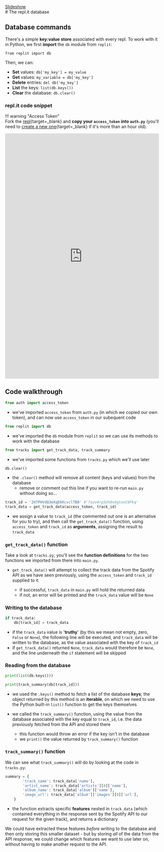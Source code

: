 <div class="content-links">
<a target="_blank" href="../replit-database-slides.html" class="btn btn-outline-secondary">Slideshow</a>
</div>
# The repl.it database

## Database commands

There's a simple **key:value store** associated with every repl. To work with it in Python, we first **import** the `db` module from `replit`:

    from replit import db

Then, we can:

- **Set** values: `db['my_key'] = my_value`  
- **Get** values: `my_variable = db['my_key']`  
- **Delete** entries: `del db['my_key']`  
- **List** the keys: `list(db.keys())`
- **Clear** the database: `db.clear()`

### repl.it code snippet

!!! warning "Access Token"  
    Fork the [repl](https://repl.it/@datadesigns/mixtape-replit-database){target=_blank} and **copy your `access_token` into `auth.py`** (you'll need to [create a new one](../requests-auth/#authorization){target=_blank} if it's more than an hour old).



<iframe height="800px" width="100%" src="https://repl.it/@datadesigns/mixtape-replit-database?lite=true" scrolling="no" frameborder="no" allowtransparency="true" allowfullscreen="true" sandbox="allow-forms allow-pointer-lock allow-popups allow-same-origin allow-scripts allow-modals"></iframe>



## Code walkthrough

```python
from auth import access_token
```
- we've imported `access_token` from `auth.py` (in which we copied our own token), and can now use `access_token` in our subequent code

```python
from replit import db
```

- we've imported the `db` module from `replit` so we can use its methods to work with the database

```python
from tracks import get_track_data, track_summary
```

- we've imported some functions from `tracks.py` which we'll use later


```python
db.clear()
```

- the `.clear()` method will remove all content (keys and values) from the database
    - remove or comment out this line if you want to re-run `main.py` without doing so...
    
```python    
track_id = '2H7PHVdQ3mXqEHXcvclTB0' #'7azo4rpSUh8nXgtonC6Pkq'
track_data = get_track_data(access_token, track_id)
```

- we assign a value to `track_id` (the commented out one is an alternative for you to try), and then call the `get_track_data()` function, using `access_token` and `track_id` as **arguments**, assigning the result to `track_data`



### `get_track_data()` function

Take a look at `tracks.py`; you'll see the **function definitions** for the two functions we imported from there into `main.py`.  

- `get_track_data()` will attempt to collect the track data from the Spotify API as we have seen previously, using the `access_token` and `track_id` supplied to it  

    - if successful, `track_data` in `main.py` will hold the returned data  
    - if not, an error will be printed and the `track_data` value will be `None`

### Writing to the database

```python
if track_data:
    db[track_id] = track_data
```

- if the `track_data` value is '**truthy**' (by this we mean not empty, zero, `False` or `None`), the following line will be executed, and `track_data` will be written to the database, as the value associated with the key of `track_id`
- if `get_track_data()` returned `None`, `track_data` would therefore be `None`, and the line underneath the `if` statement will be skipped

### Reading from the database

```python
print(list(db.keys()))

print(track_summary(db[track_id]))
```

- we used the `.keys()` method to fetch a list of the database **keys**; the object returned by this method is an **iterable**, on which we need to use the Python built-in `list()` function to get the keys themselves

- we called the `track_summary()` function, using the value from the database associated with the key equal to `track_id`, i.e. the data previously fetched from the API and stored there  

    - this function would throw an error if the key isn't in the database  
    - we `print()` the value returned by `track_summary()` function


### `track_summary()` function

We can see what `track_summary()` will do by looking at the code in `tracks.py`:

```python
summary = {
        'track_name': track_data['name'],
        'artist_name': track_data['artists'][0]['name'],
        'album_name': track_data['album']['name'],
        'image_url': track_data['album']['images'][0]['url'],
    }
```

- the function extracts specific **features** nested in `track_data` (which contained everything in the response sent by the Spotify API to our request for the given track), and returns a dictionary  

We could have extracted these features *before* writing to the database and then only storing this smaller dataset - but by storing *all* of the data from the API response, we could change which features we want to use later on, without having to make another request to the API.
